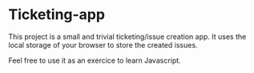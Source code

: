 # Ticketing-app

This project is a small and trivial ticketing/issue creation app. It uses the local storage of your browser to store the created issues.

Feel free to use it as an exercice to learn Javascript.
